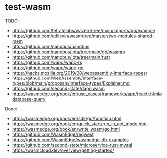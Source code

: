 # test-wasm

TODO:
* https://github.com/tetratelabs/wazero/tree/main/imports/go/example
* https://github.com/adilevin/wasm/tree/master/two-modules-shared-mem
* https://github.com/nanobus/nanobus
* https://github.com/nanobus/iota/tree/main/go/wasmrs
* https://github.com/nanobus/iota/tree/main/rust
* https://github.com/wapc/wapc-rs
* https://github.com/wapc/wapc-go
* https://hacks.mozilla.org/2019/08/webassembly-interface-types/
* https://github.com/WebAssembly/interface-types/blob/main/proposals/interface-types/Explainer.md
* https://github.com/second-state/dapr-wasm
* https://wasmedge.org/book/en/use_cases/frameworks/app/reactr.html#database-query


Done:
* https://wasmedge.org/book/en/sdk/go/function.html
* https://wasmedge.org/book/en/quick_start/run_in_aot_mode.html
* https://wasmedge.org/book/en/write_wasm/go.html
* https://github.com/WasmEdge/reqwest
* https://github.com/WasmEdge/wasmedge-db-examples
* https://github.com/second-state/microservice-rust-mysql
* https://wasmcloud.dev/overview/getting-started/
